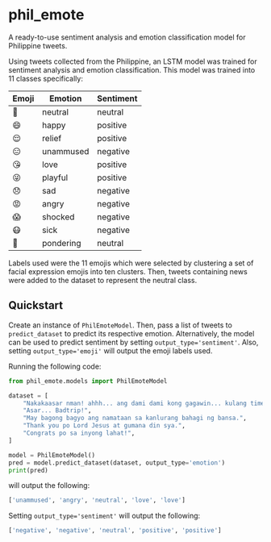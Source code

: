 # phil_emote
A ready-to-use sentiment analysis and emotion classification model for Philippine tweets.


Using tweets collected from the Philippine, an LSTM model was trained for sentiment analysis
and emotion classification. This model was trained into 11 classes specifically:

|Emoji	|	Emotion		|	Sentiment	|
|-------|---------------|---------------|
|	📝	|	neutral		|	neutral		|
|	😄	|	happy		|	positive	|
|	😌	|	relief		|	positive	|
|	😑	|	unammused	|	negative	|
|	😘	|	love		|	positive	|
|	😜	|	playful		|	positive	|
|	😞	|	sad			|	negative	|
|	😡	|	angry		|	negative	|
|	😱	|	shocked		|	negative	|
|	😷	|	sick		|	negative	|
|	🤔	|	pondering	|	neutral		|

Labels used were the 11 emojis which were selected by clustering a set of facial expression emojis
into ten clusters. Then, tweets containing news were added to the dataset to represent the neutral class.


## Quickstart
Create an instance of `PhilEmoteModel`. Then, pass a list of tweets to `predict_dataset` to
predict its respective emotion. Alternatively, the model can be used to predict sentiment by 
setting `output_type='sentiment'`. Also, setting `output_type='emoji'` will output the 
emoji labels used.

Running the following code:
```python
from phil_emote.models import PhilEmoteModel

dataset = [
    "Nakakaasar nman! ahhh... ang dami dami kong gagawin... kulang time...",
    "Asar... Badtrip!",
    "May bagong bagyo ang namataan sa kanlurang bahagi ng bansa.",
    "Thank you po Lord Jesus at gumana din sya.",
    "Congrats po sa inyong lahat!",
]

model = PhilEmoteModel()
pred = model.predict_dataset(dataset, output_type='emotion')
print(pred)

```

will output the following:
```bash
['unammused', 'angry', 'neutral', 'love', 'love']
```

Setting `output_type='sentiment'` will output the following:
```bash
['negative', 'negative', 'neutral', 'positive', 'positive']
```